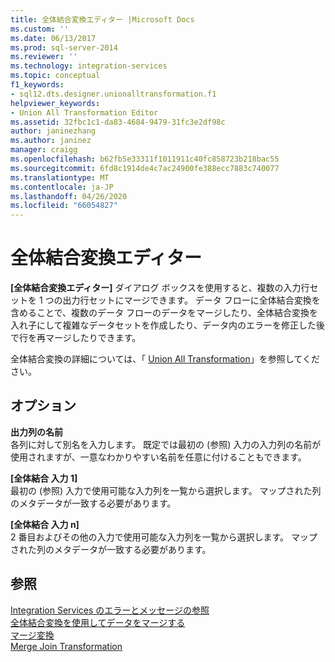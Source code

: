 ```yaml
---
title: 全体結合変換エディター |Microsoft Docs
ms.custom: ''
ms.date: 06/13/2017
ms.prod: sql-server-2014
ms.reviewer: ''
ms.technology: integration-services
ms.topic: conceptual
f1_keywords:
- sql12.dts.designer.unionalltransformation.f1
helpviewer_keywords:
- Union All Transformation Editor
ms.assetid: 32fbc1c1-da83-4684-9479-31fc3e2df98c
author: janinezhang
ms.author: janinez
manager: craigg
ms.openlocfilehash: b62fb5e33311f1011911c40fc858723b218bac55
ms.sourcegitcommit: 6fd8c1914de4c7ac24900fe388ecc7883c740077
ms.translationtype: MT
ms.contentlocale: ja-JP
ms.lasthandoff: 04/26/2020
ms.locfileid: "66054827"
---
```

# <a name="union-all-transformation-editor"></a>全体結合変換エディター
  **[全体結合変換エディター]** ダイアログ ボックスを使用すると、複数の入力行セットを 1 つの出力行セットにマージできます。 データ フローに全体結合変換を含めることで、複数のデータ フローのデータをマージしたり、全体結合変換を入れ子にして複雑なデータセットを作成したり、データ内のエラーを修正した後で行を再マージしたりできます。  
  
 全体結合変換の詳細については、「 [Union All Transformation](data-flow/transformations/union-all-transformation.md)」を参照してください。  
  
## <a name="options"></a>オプション  
 **出力列の名前**  
 各列に対して別名を入力します。 既定では最初の (参照) 入力の入力列の名前が使用されますが、一意なわかりやすい名前を任意に付けることもできます。  
  
 **[全体結合 入力 1]**  
 最初の (参照) 入力で使用可能な入力列を一覧から選択します。 マップされた列のメタデータが一致する必要があります。  
  
 **[全体結合 入力 n]**  
 2 番目およびその他の入力で使用可能な入力列を一覧から選択します。 マップされた列のメタデータが一致する必要があります。  
  
## <a name="see-also"></a>参照  
 [Integration Services のエラーとメッセージの参照](../../2014/integration-services/integration-services-error-and-message-reference.md)   
 [全体結合変換を使用してデータをマージする](data-flow/transformations/merge-data-by-using-the-union-all-transformation.md)   
 [マージ変換](data-flow/transformations/merge-transformation.md)   
 [Merge Join Transformation](data-flow/transformations/merge-join-transformation.md)  
  
  
